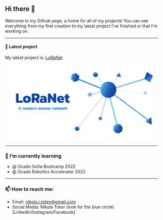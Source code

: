
## Hi there 👋

Welcome to my Github page, a home for all of my projects! You can see everything from my first creation to my latest project I've finished or that I'm working on. 

-----
#### 🌟 Latest project  
My latest project is: [LoRaNet](https://github.com/NikolaTotev/LoRa_Sensor_Network) </br>
 
<img src="https://github.com/NikolaTotev/LoRa_Sensor_Network/blob/main/Documentation/Graphics/GooglePlay_Feature_Graphic.png" width="512" height="250" alt="LoRaNet Feature Graphic"/>

<!--You can download the CLI version from [here](https://github.com/NikolaTotev/Traveling_Salesman_Problem/releases/tag/Release)!-->
<!--You can find the GUI version [here](http://nikolatotev-001-site1.ctempurl.com/nqueensolver)!-->

----

### 🌱 I’m currently learning 
* @ Ocado Sofia Bootcamp 2022
* @ Ocado Robotics Accelerator 2022
---
  
 ### 📫 How to reach me: 
 * Email: nikola.r.totev@gmail.com
 * Social Media: Nikola Totev (look for the blue circle)  [LinkedIn/Instagram/Facebook]


<!-- **NikolaTotev/NikolaTotev** is a ✨ _special_ ✨ repository because its `README.md` (this file) appears on your GitHub profile. -->
